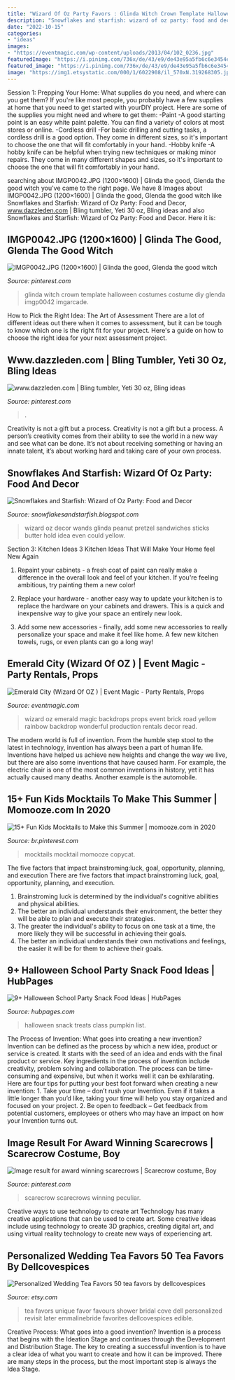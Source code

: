 ```yaml
---
title: "Wizard Of Oz Party Favors : Glinda Witch Crown Template Halloween Costumes Costume Diy Glenda Imgp0042 Imgarcade"
description: "Snowflakes and starfish: wizard of oz party: food and decor"
date: "2022-10-15"
categories:
- "ideas"
images:
- "https://eventmagic.com/wp-content/uploads/2013/04/102_0236.jpg"
featuredImage: "https://i.pinimg.com/736x/de/43/e9/de43e95a5fb6c6e3454efd10fc00bbec.jpg"
featured_image: "https://i.pinimg.com/736x/de/43/e9/de43e95a5fb6c6e3454efd10fc00bbec.jpg"
image: "https://img1.etsystatic.com/000/1/6022908/il_570xN.319268305.jpg"
---
```



Session 1: Prepping Your Home: What supplies do you need, and where can you get them?
If you're like most people, you probably have a few supplies at home that you need to get started with yourDIY project. Here are some of the supplies you might need and where to get them:
-Paint -A good starting point is an easy white paint palette. You can find a variety of colors at most stores or online. 
-Cordless drill -For basic drilling and cutting tasks, a cordless drill is a good option. They come in different sizes, so it's important to choose the one that will fit comfortably in your hand. 
-Hobby knife -A hobby knife can be helpful when trying new techniques or making minor repairs. They come in many different shapes and sizes, so it's important to choose the one that will fit comfortably in your hand.

	

		
searching about IMGP0042.JPG (1200×1600) | Glinda the good, Glenda the good witch you've came to the right page. We have 8 Images about IMGP0042.JPG (1200×1600) | Glinda the good, Glenda the good witch like Snowflakes and Starfish: Wizard of Oz Party: Food and Decor, www.dazzleden.com | Bling tumbler, Yeti 30 oz, Bling ideas and also Snowflakes and Starfish: Wizard of Oz Party: Food and Decor. Here it is:
		
    
## IMGP0042.JPG (1200×1600) | Glinda The Good, Glenda The Good Witch

<img loading=lazy src="https://i.pinimg.com/736x/60/2f/a2/602fa2fbdf17e7c6274aaee5fbe5fb03--witch-costumes-halloween-costume-ideas.jpg" onerror="this.onerror=null;this.src='https://tse1.mm.bing.net/th?id=OIP.ggTq7ynyg0DrKR3rb0PIewHaJ3&amp;pid=15.1';" alt="IMGP0042.JPG (1200×1600) | Glinda the good, Glenda the good witch">

_Source: pinterest.com_

>glinda witch crown template halloween costumes costume diy glenda imgp0042 imgarcade. 

	

How to Pick the Right Idea: The Art of Assessment
There are a lot of different ideas out there when it comes to assessment, but it can be tough to know which one is the right fit for your project. Here's a guide on how to choose the right idea for your next assessment project.

    
## Www.dazzleden.com | Bling Tumbler, Yeti 30 Oz, Bling Ideas

<img loading=lazy src="https://i.pinimg.com/originals/dd/01/6f/dd016f0f39998fc68b08c8b2a6e5a55a.jpg" onerror="this.onerror=null;this.src='https://tse1.mm.bing.net/th?id=OIP.LumlDg_1Hl1oskSiUzYunQHaJ4&amp;pid=15.1';" alt="www.dazzleden.com | Bling tumbler, Yeti 30 oz, Bling ideas">

_Source: pinterest.com_

>. 

	

Creativity is not a gift but a process.
Creativity is not a gift but a process. A person’s creativity comes from their ability to see the world in a new way and see what can be done. It’s not about receiving something or having an innate talent, it’s about working hard and taking care of your own process.

    
## Snowflakes And Starfish: Wizard Of Oz Party: Food And Decor

<img loading=lazy src="https://4.bp.blogspot.com/-bgdstp8ZGRY/UKPqDL0bgiI/AAAAAAAAPgE/ejqdiHc4yiA/s1600/photo.jpg" onerror="this.onerror=null;this.src='https://tse1.mm.bing.net/th?id=OIP.VEuJGAAeCSPZM71HjTxrgQHaLI&amp;pid=15.1';" alt="Snowflakes and Starfish: Wizard of Oz Party: Food and Decor">

_Source: snowflakesandstarfish.blogspot.com_

>wizard oz decor wands glinda peanut pretzel sandwiches sticks butter hold idea even could yellow. 

	

Section 3: Kitchen Ideas
3 Kitchen Ideas That Will Make Your Home feel New Again
1. Repaint your cabinets - a fresh coat of paint can really make a difference in the overall look and feel of your kitchen. If you're feeling ambitious, try painting them a new color!

2. Replace your hardware - another easy way to update your kitchen is to replace the hardware on your cabinets and drawers. This is a quick and inexpensive way to give your space an entirely new look.

3. Add some new accessories - finally, add some new accessories to really personalize your space and make it feel like home. A few new kitchen towels, rugs, or even plants can go a long way!

    
## Emerald City (Wizard Of OZ ) | Event Magic - Party Rentals, Props

<img loading=lazy src="https://eventmagic.com/wp-content/uploads/2013/04/102_0236.jpg" onerror="this.onerror=null;this.src='https://tse1.mm.bing.net/th?id=OIP.G6pa-RKbJMdU2N_uA5aCJAHaJ4&amp;pid=15.1';" alt="Emerald City (Wizard Of OZ ) | Event Magic - Party Rentals, Props">

_Source: eventmagic.com_

>wizard oz emerald magic backdrops props event brick road yellow rainbow backdrop wonderful production rentals decor read. 

	

The modern world is full of invention. From the humble step stool to the latest in technology, invention has always been a part of human life. Inventions have helped us achieve new heights and change the way we live, but there are also some inventions that have caused harm. For example, the electric chair is one of the most common inventions in history, yet it has actually caused many deaths. Another example is the automobile.

    
## 15+ Fun Kids Mocktails To Make This Summer | Momooze.com In 2020

<img loading=lazy src="https://i.pinimg.com/736x/44/f4/22/44f422b52906b48e162b0a40c56c56fb.jpg" onerror="this.onerror=null;this.src='https://tse1.mm.bing.net/th?id=OIP.PIic36XpkFdW-6AqEfWT4wHaLH&amp;pid=15.1';" alt="15+ Fun Kids Mocktails to Make this Summer | momooze.com in 2020">

_Source: br.pinterest.com_

>mocktails mocktail momooze copycat. 

	

The five factors that impact brainstroming:luck, goal, opportunity, planning, and execution
There are five factors that impact brainstroming luck, goal, opportunity, planning, and execution. 
1. Brainstroming luck is determined by the individual's cognitive abilities and physical abilities. 
2. The better an individual understands their environment, the better they will be able to plan and execute their strategies. 
3. The greater the individual's ability to focus on one task at a time, the more likely they will be successful in achieving their goals. 
4. The better an individual understands their own motivations and feelings, the easier it will be for them to achieve their goals. 

    
## 9+ Halloween School Party Snack Food Ideas | HubPages

<img loading=lazy src="https://usercontent1.hubstatic.com/13195958_f1024.jpg" onerror="this.onerror=null;this.src='https://tse2.mm.bing.net/th?id=OIP.OO0xqa40JGWn8JG-ud1_agHaLR&amp;pid=15.1';" alt="9+ Halloween School Party Snack Food Ideas | HubPages">

_Source: hubpages.com_

>halloween snack treats class pumpkin list. 

	

The Process of Invention: What goes into creating a new invention?
Invention can be defined as the process by which a new idea, product or service is created. It starts with the seed of an idea and ends with the final product or service. Key ingredients in the process of invention include creativity, problem solving and collaboration. The process can be time-consuming and expensive, but when it works well it can be exhilarating. Here are four tips for putting your best foot forward when creating a new invention: 1. Take your time – don’t rush your Invention. Even if it takes a little longer than you’d like, taking your time will help you stay organized and focused on your project. 2. Be open to feedback – Get feedback from potential customers, employees or others who may have an impact on how your Invention turns out. 
    
## Image Result For Award Winning Scarecrows | Scarecrow Costume, Boy

<img loading=lazy src="https://i.pinimg.com/736x/de/43/e9/de43e95a5fb6c6e3454efd10fc00bbec.jpg" onerror="this.onerror=null;this.src='https://tse3.mm.bing.net/th?id=OIP.12Zp47bQqq5nB_7PIBd9DQHaLL&amp;pid=15.1';" alt="Image result for award winning scarecrows | Scarecrow costume, Boy">

_Source: pinterest.com_

>scarecrow scarecrows winning peculiar. 

	

Creative ways to use technology to create art
Technology has many creative applications that can be used to create art. Some creative ideas include using technology to create 3D graphics, creating digital art, and using virtual reality technology to create new ways of experiencing art.

    
## Personalized Wedding Tea Favors 50 Tea Favors By Dellcovespices

<img loading=lazy src="https://img1.etsystatic.com/000/1/6022908/il_570xN.319268305.jpg" onerror="this.onerror=null;this.src='https://tse2.mm.bing.net/th?id=OIP.1Aj1Qybmy1ANaFQP8E7x9AHaLH&amp;pid=15.1';" alt="Personalized Wedding Tea Favors 50 tea favors by dellcovespices">

_Source: etsy.com_

>tea favors unique favor favours shower bridal cove dell personalized revisit later emmalinebride favorites dellcovespices edible. 

	

Creative Process: What goes into a good invention?
Invention is a process that begins with the Ideation Stage and continues through the Development and Distribution Stage. The key to creating a successful invention is to have a clear idea of what you want to create and how it can be improved. There are many steps in the process, but the most important step is always the Idea Stage.

